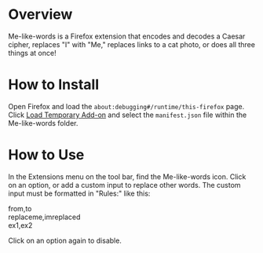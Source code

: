 # Overview

Me-like-words is a Firefox extension that encodes and decodes a Caesar cipher, replaces "I" with "Me," replaces links to a cat photo, or does all three things at once! 
 
# How to Install

Open Firefox and load the `about:debugging#/runtime/this-firefox` page. Click [Load Temporary Add-on](https://developer.mozilla.org/en-US/Add-ons/WebExtensions/Temporary_Installation_in_Firefox) and select the `manifest.json` file within the Me-like-words folder. 

# How to Use

In the Extensions menu on the tool bar, find the Me-like-words icon. Click on an option, or add a custom input to replace other words. The custom input must be formatted in "Rules:" like this:

from,to  
replaceme,imreplaced  
ex1,ex2  

Click on an option again to disable.